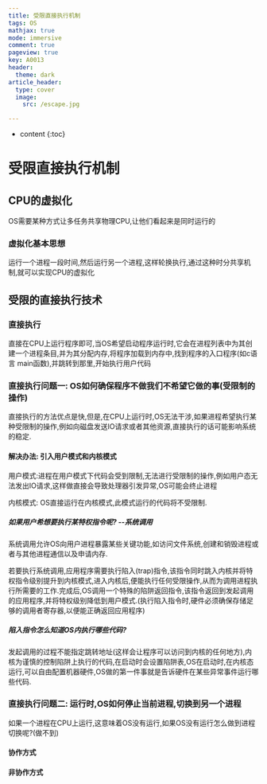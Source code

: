 ```yaml
---
title: 受限直接执行机制
tags: OS
mathjax: true
mode: immersive
comment: true
pageview: true
key: A0013
header:
  theme: dark
article_header:
  type: cover
  image:
    src: /escape.jpg

---
```



* content
{:toc}


# 受限直接执行机制

## CPU的虚拟化

OS需要某种方式让多任务共享物理CPU,让他们看起来是同时运行的

### 虚拟化基本思想

运行一个进程一段时间,然后运行另一个进程,这样轮换执行,通过这种时分共享机制,就可以实现CPU的虚拟化

## 受限的直接执行技术

### 直接执行

直接在CPU上运行程序即可,当OS希望启动程序运行时,它会在进程列表中为其创建一个进程条目,并为其分配内存,将程序加载到内存中,找到程序的入口程序(如c语言 main函数),并跳转到那里,开始执行用户代码

### 直接执行问题一: OS如何确保程序不做我们不希望它做的事(受限制的操作)

直接执行的方法优点是快,但是,在CPU上运行时,OS无法干涉,如果进程希望执行某种受限制的操作,例如向磁盘发送IO请求或者其他资源,直接执行的话可能影响系统的稳定.

#### 解决办法: 引入用户模式和内核模式

用户模式:进程在用户模式下代码会受到限制,无法进行受限制的操作,例如用户态无法发出IO请求,这样做直接会导致处理器引发异常,OS可能会终止进程

内核模式: OS直接运行在内核模式,此模式运行的代码将不受限制.

##### 如果用户希想要执行某特权指令呢? --系统调用

系统调用允许OS向用户进程暴露某些关键功能,如访问文件系统,创建和销毁进程或者与其他进程通信以及申请内存.

若要执行系统调用,应用程序需要执行陷入(trap)指令,该指令同时跳入内核并将特权指令级别提升到内核模式,进入内核后,便能执行任何受限操作,从而为调用进程执行所需要的工作.完成后,OS调用一个特殊的陷阱返回指令,该指令返回到发起调用的应用程序,并将特权级别降低到用户模式.(执行陷入指令时,硬件必须确保存储足够的调用者寄存器,以便能正确返回应用程序)

##### 陷入指令怎么知道OS内执行哪些代码?

发起调用的过程不能指定跳转地址(这样会让程序可以访问到内核的任何地方),内核为谨慎的控制陷阱上执行的代码,在启动时会设置陷阱表,OS在启动时,在内核态运行,可以自由配置机器硬件,OS做的第一件事就是告诉硬件在某些异常事件运行哪些代码.

### 直接执行问题二: 运行时,OS如何停止当前进程,切换到另一个进程

如果一个进程在CPU上运行,这意味着OS没有运行,如果OS没有运行怎么做到进程切换呢?(做不到)

#### 协作方式

#### 非协作方式